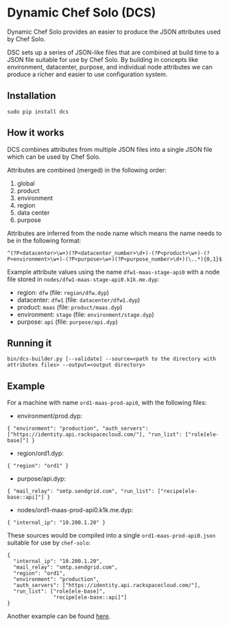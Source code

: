 # Dynamic Chef Solo (DCS)

Dynamic Chef Solo provides an easier to produce the JSON attributes used by Chef Solo.

DSC sets up a series of JSON-like files that are combined at build time to a JSON file suitable for use by Chef Solo.  By building in concepts like environment, datacenter, purpose, and individual node attributes we can produce a richer and easier to use configuration system.

## Installation

`sudo pip install dcs`

## How it works

DCS combines attributes from multiple JSON files into a single JSON file which
can be used by Chef Solo.

Attributes are combined (merged) in the following order:

1. global
2. product
3. environment
4. region
5. data center
6. purpose

Attributes are inferred from the node name which means the name needs to be in
the following format:

`^(?P<datacenter>\w+)(?P<datacenter_number>\d+)-(?P<product>\w+)-(?P<environment>\w+)-(?P<purpose>\w+)(?P<purpose_number>\d+)(\..*){0,1}$`

Example attribute values using the name `dfw1-maas-stage-api0` with a node file
stored in `nodes/dfw1-maas-stage-api0.k1k.me.dyp`:

* region: `dfw` (file: `region/dfw.dyp`)
* datacenter: `dfw1` (file: `datacenter/dfw1.dyp`)
* product: `maas` (file: `product/maas.dyp`)
* environment: `stage` (file: `environment/stage.dyp`)
* purpose: `api` (file: `purpose/api.dyp`)

## Running it

`bin/dcs-builder.py [--validate] --source=<path to the directory with attributes files> --output=<output directory>`

## Example

For a machine with name `ord1-maas-prod-api0`, with the following files:

* environment/prod.dyp:

`
    {
      "environment": "production",
      "auth_servers": ["https://identity.api.rackspacecloud.com/"],
      "run_list": ["role[ele-base]"]
    }
`

* region/ord1.dyp:

`
    {
      "region": "ord1"
    }
`

* purpose/api.dyp:

`
    {
      "mail_relay": "smtp.sendgrid.com",
      "run_list": ["recipe[ele-base::api]"]
    }
`

* nodes/ord1-maas-prod-api0.k1k.me.dyp:

`
    {
      "internal_ip": "10.200.1.20"
    }
`


These sources would be compiled into a single `ord1-maas-prod-api0.json` suitable for use by `chef-solo`:

    {
      "internal_ip": "10.200.1.20",
      "mail_relay": "smtp.sendgrid.com",
      "region": "ord1",
      "environment": "production",
      "auth_servers": ["https://identity.api.rackspacecloud.com/"],
      "run_list": ["role[ele-base]",
                   "recipe[ele-base::api]"]
    }

Another example can be found [here](https://github.com/racker/python-dcs/tree/master/examples/example-1).
